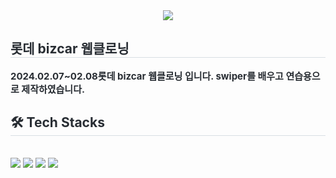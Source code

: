 <div align= "center">
    <img src="https://capsule-render.vercel.app/api?type=waving&color=gradient&height=120&text=렌트카%20웹클로닝&animation=fadeIn&fontColor=000000&fontSize=60" />
    </div>
    <div style="text-align: left;"> 
    <h2 style="border-bottom: 1px solid #d8dee4; color: #282d33;"> 롯데 bizcar 웹클로닝 </h2>  
    <div style="font-weight: 700; font-size: 15px; text-align: left; color: #282d33;"> 2024.02.07~02.08</li>롯데 bizcar 웹클로닝 입니다. swiper를 배우고 연습용으로 제작하였습니다. </div> 
    </div>
    <div style="text-align: left;">
    <h2 style="border-bottom: 1px solid #d8dee4; color: #282d33;"> 🛠️ Tech Stacks </h2> <br> 
    <div style="margin: ; text-align: left;" "text-align: left;"> <img src="https://img.shields.io/badge/Javascript-F7DF1E?style=for-the-badge&logo=Javascript&logoColor=white">
          <img src="https://img.shields.io/badge/CSS3-1572B6?style=for-the-badge&logo=CSS3&logoColor=white">
          <img src="https://img.shields.io/badge/HTML5-E34F26?style=for-the-badge&logo=HTML5&logoColor=white">
          <img src="https://img.shields.io/badge/React-61DAFB?style=for-the-badge&logo=React&logoColor=white">
          </div>
    </div>
    
